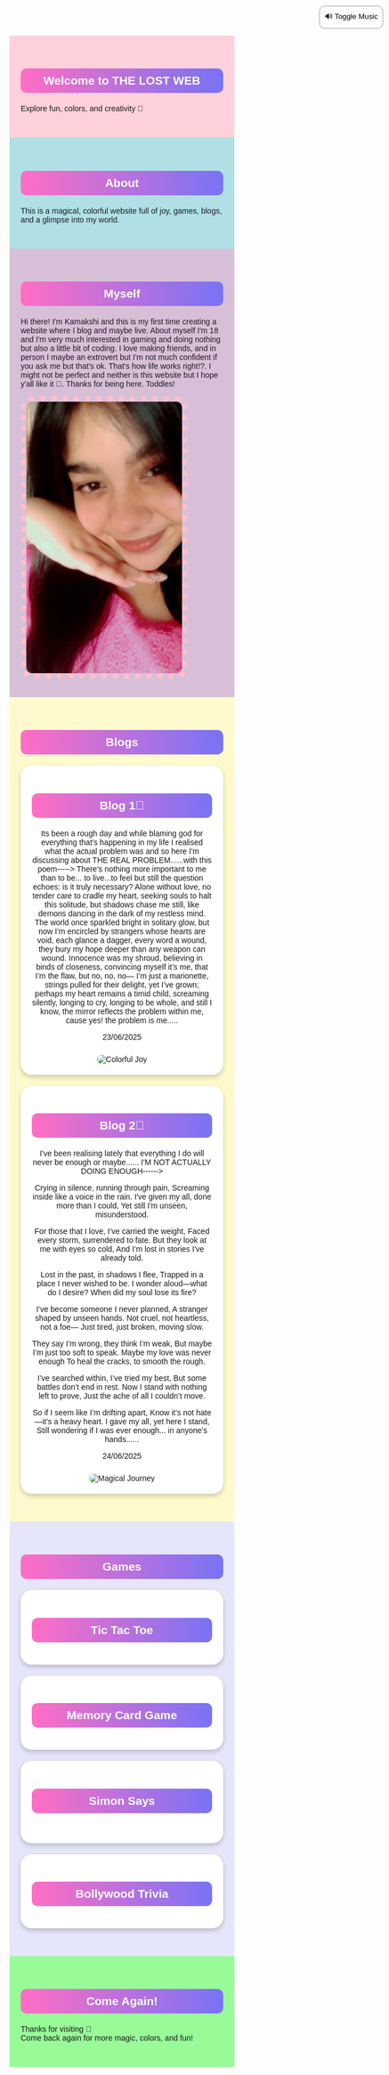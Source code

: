 <head>
  <meta charset="UTF-8">
  <meta name="viewport" content="width=device-width, initial-scale=1.0">
  <title>BLOG TIME!!</title>
  <style>
    * {
      margin: 0;
      padding: 0;
      box-sizing: border-box;
    }
    body {
      font-family: 'Comic Sans MS', cursive, sans-serif;
    }
    section {
  padding: 30px 20px;
  min-height: auto; /* or remove this line */
}
    h1, h2 {
      background: linear-gradient(90deg, #ff6ec4, #7873f5);
      color: white;
      padding: 10px;
      border-radius: 10px;
      text-align: center;
      margin-bottom: 20px;
    }
    #home { background-color: #FFD1DC; }
    #about { background-color: #B0E0E6; }
    #myself { background-color: #D8BFD8; }
    #blogs { background-color: #FFFACD; }
    #games { background-color: #E6E6FA; }
    #comeagain { background-color: #98FB98; }
    img.profile {
      max-width: 300px;
      border: 10px dotted pink;
      border-radius: 20px;
    }
    .game, .blog {
      margin: 20px auto;
      padding: 20px;
      border-radius: 20px;
      background: #fff;
      box-shadow: 0 4px 8px rgba(0,0,0,0.2);
      max-width: 500px;
      text-align: center;
    }
    .blog img {
      max-width: 100%;
      border-radius: 10px;
      margin-top: 10px;
    }
    .board, .memory-grid, .simon-buttons {
      display: grid;
      gap: 10px;
      justify-content: center;
      margin-top: 10px;
    }
    .board { grid-template-columns: repeat(3, 80px); }
    .memory-grid { grid-template-columns: repeat(4, 80px); }
    .memory-card, .cell, .simon-btn {
      width: 80px;
      height: 80px;
      font-size: 24px;
      border: 2px solid #000;
      border-radius: 10px;
    }
    .simon-btn { height: 60px; }
  </style>
</head>
<body><audio id="bg-music" autoplay loop>
  <source src="https://cdn.pixabay.com/download/audio/2022/03/15/audio_d5c57e2a3a.mp3" type="audio/mpeg">
  Your browser does not support the audio element.
</audio>

<button onclick="toggleMusic()" style="position: fixed; top: 10px; right: 10px; z-index: 1000; background: #fff; border: 2px solid #ccc; border-radius: 10px; padding: 8px;">🔊 Toggle Music</button>

<script>
  function toggleMusic() {
    const music = document.getElementById('bg-music');
    music.paused ? music.play() : music.pause();
  }
</script> </body>
  </audio>  <section id="home">
    <h1>Welcome to THE LOST WEB</h1>
    <p>Explore fun, colors, and creativity 🌈</p>
  </section>  <section id="about">
    <h1>About</h1>
    <p>This is a magical, colorful website full of joy, games, blogs, and a glimpse into my world.</p>
  </section>  <section id="myself">
    <h1>Myself</h1>
    <p>Hi there! I'm Kamakshi and this is my first time creating a website where I blog and maybe live. About myself I'm 18 and I'm very much interested in gaming and doing nothing but also a little bit of coding. I love making friends, and in person I maybe an extrovert but I'm not much confident if you ask me but that's ok. That's how life works right!?. I might not be perfect and neither is this website but I hope y'all like it 🙂. Thanks for being here. Toddles!</p>
    <img src="59ADAB5B393E06E454CAEEFBABF1AC83D49C1B14" alt="My Photo" class="profile">
  </section>  <section id="blogs">
    <h1>Blogs</h1>
    <div class="blog">
      <h2>Blog 1🌸</h2>
      <p> Its been a rough day and while blaming god for everything that's happening in my life I realised what the actual problem was and so here I'm discussing about THE REAL PROBLEM......with this poem-----> There's nothing more important to me than to be... to live...to feel but still the question echoes: is it truly necessary? Alone without love, no tender care to cradle my heart, seeking souls to halt this solitude, but shadows chase me still, like demons dancing in the dark of my restless mind. The world once sparkled bright in solitary glow, but now I'm encircled by strangers whose hearts are void, each glance a dagger, every word a wound, they bury my hope deeper than any weapon can wound. Innocence was my shroud, believing in binds of closeness, convincing myself it’s me, that I’m the flaw, but no, no, no— I’m just a marionette, strings pulled for their delight, yet I’ve grown; perhaps my heart remains a timid child, screaming silently, longing to cry, longing to be whole, and still I know, the mirror reflects the problem within me, cause yes! the problem is me.....

23/06/2025 </p>
      <img src="https://via.placeholder.com/400x200/ffc0cb/000000?text=Colorful+Joy" alt="Colorful Joy">
    </div>
    <div class="blog">
      <h2>Blog 2🌸</h2>
      <p>  I've been realising lately that everything I do will never be enough or maybe...... I'M NOT ACTUALLY DOING ENOUGH------>

Crying in silence, running through pain, Screaming inside like a voice in the rain. I've given my all, done more than I could, Yet still I'm unseen, misunderstood.

For those that I love, I’ve carried the weight, Faced every storm, surrendered to fate. But they look at me with eyes so cold, And I’m lost in stories I've already told.

Lost in the past, in shadows I flee, Trapped in a place I never wished to be. I wonder aloud—what do I desire? When did my soul lose its fire?

I’ve become someone I never planned, A stranger shaped by unseen hands. Not cruel, not heartless, not a foe— Just tired, just broken, moving slow.

They say I’m wrong, they think I’m weak, But maybe I’m just too soft to speak. Maybe my love was never enough To heal the cracks, to smooth the rough.

I’ve searched within, I’ve tried my best, But some battles don’t end in rest. Now I stand with nothing left to prove, Just the ache of all I couldn’t move.

So if I seem like I’m drifting apart, Know it’s not hate—it’s a heavy heart. I gave my all, yet here I stand, Still wondering if I was ever enough... in anyone’s hands......

24/06/2025</p>
      <img src="https://via.placeholder.com/400x200/87cefa/000000?text=Magical+Journey" alt="Magical Journey">
    </div>
  </section>  <section id="games">
    <h1>Games</h1><div class="game" id="tic-tac-toe">
  <h2>Tic Tac Toe</h2>
  <div class="board"></div>
</div>

<div class="game" id="memory-card">
  <h2>Memory Card Game</h2>
  <div class="memory-grid"></div>
</div>

<div class="game" id="simon-says">
  <h2>Simon Says</h2>
  <div class="simon-buttons"></div>
  <p id="simon-status"></p>
</div>

<div class="game" id="bollywood-trivia">
  <h2>Bollywood Trivia</h2>
  <p id="trivia-question"></p>
  <div id="trivia-options"></div>
  <p id="trivia-score"></p>
</div>

  </section>  <section id="comeagain">
    <h1>Come Again!</h1>
    <p>Thanks for visiting 💖<br>Come back again for more magic, colors, and fun!</p>
  </section>  <script>
    // Tic Tac Toe
    const board = document.querySelector('.board');
    let current = 'X';
    let cells = Array(9).fill(null);
    function checkWinner() {
      const wins = [
        [0,1,2],[3,4,5],[6,7,8],
        [0,3,6],[1,4,7],[2,5,8],
        [0,4,8],[2,4,6]
      ];
      for (let combo of wins) {
        const [a, b, c] = combo;
        if (cells[a] && cells[a] === cells[b] && cells[a] === cells[c]) return cells[a];
      }
      return cells.includes(null) ? null : 'Draw';
    }
    function drawBoard() {
      board.innerHTML = '';
      cells.forEach((val, i) => {
        const cell = document.createElement('button');
        cell.className = 'cell';
        cell.textContent = val || '';
        cell.onclick = () => {
          if (!cells[i]) {
            cells[i] = current;
            current = current === 'X' ? 'O' : 'X';
            drawBoard();
            const win = checkWinner();
            if (win) alert(win === 'Draw' ? 'Draw!' : win + ' wins!');
          }
        };
        board.appendChild(cell);
      });
    }
    drawBoard();

    // Memory Game
    const memoryGrid = document.querySelector('.memory-grid');
    const icons = ['🍎','🍌','🍓','🍇','🍒','🥝','🍍','🥥'];
    let memoryCards = [...icons, ...icons].sort(() => Math.random() - 0.5);
    let flipped = [], matched = [];
    function drawMemory() {
      memoryGrid.innerHTML = '';
      memoryCards.forEach((val, i) => {
        const btn = document.createElement('button');
        btn.className = 'memory-card';
        btn.textContent = matched.includes(i) || flipped.includes(i) ? val : '?';
        btn.onclick = () => {
          if (flipped.length < 2 && !flipped.includes(i) && !matched.includes(i)) {
            flipped.push(i);
            if (flipped.length === 2) {
              if (memoryCards[flipped[0]] === memoryCards[flipped[1]]) {
                matched.push(...flipped);
              }
              setTimeout(() => { flipped = []; drawMemory(); }, 500);
            }
            drawMemory();
          }
        };
        memoryGrid.appendChild(btn);
      });
    }
    drawMemory();

    // Simon Says
    const simonButtons = document.querySelector('.simon-buttons');
    const colors = ['Red', 'Green', 'Blue', 'Yellow'];
    const sequence = [];
    let playerIndex = 0;
    const status = document.getElementById('simon-status');
    colors.forEach(color => {
      const btn = document.createElement('button');
      btn.className = 'simon-btn';
      btn.style.backgroundColor = color.toLowerCase();
      btn.textContent = color;
      btn.onclick = () => handleSimonClick(color);
      simonButtons.appendChild(btn);
    });
    function playSimon() {
      const next = colors[Math.floor(Math.random()*colors.length)];
      sequence.push(next);
      showSimonSequence();
    }
    function showSimonSequence() {
      status.textContent = 'Watch...';
      let i = 0;
      const interval = setInterval(() => {
        status.textContent = sequence[i];
        i++;
        if (i >= sequence.length) {
          clearInterval(interval);
          status.textContent = 'Your turn!';
        }
      }, 800);
      playerIndex = 0;
    }
    function handleSimonClick(color) {
      if (color === sequence[playerIndex]) {
        playerIndex++;
        if (playerIndex === sequence.length) {
          status.textContent = 'Good job! Next round...';
          setTimeout(playSimon, 1000);
        }
      } else {
        status.textContent = 'Wrong! Game Over!';
        sequence.length = 0;
      }
    }
    playSimon();

    // Bollywood Trivia
    const triviaQuestions = [
      { q: 'Who played the role of Munna Bhai?', o: ['Aamir Khan', 'Salman Khan', 'Sanjay Dutt', 'Shahrukh Khan'], a: 'Sanjay Dutt' },
      { q: 'Which movie has the song "Kal Ho Naa Ho"?', o: ['Kabhi Khushi Kabhi Gham', 'Kal Ho Naa Ho', 'Veer Zaara', 'My Name is Khan'], a: 'Kal Ho Naa Ho' },
      // Add 23 more questions here...
    ];
    while (triviaQuestions.length < 25) {
      triviaQuestions.push({ q: 'Sample Q' + triviaQuestions.length, o: ['A', 'B', 'C', 'D'], a: 'A' });
    }
    let triviaIndex = 0, triviaScore = 0;
    const triviaQ = document.getElementById('trivia-question');
    const triviaOpts = document.getElementById('trivia-options');
    const triviaScoreBox = document.getElementById('trivia-score');
    function showTrivia() {
      let current = triviaQuestions[triviaIndex];
      triviaQ.textContent = current.q;
      triviaOpts.innerHTML = '';
      current.o.forEach(opt => {
        const btn = document.createElement('button');
        btn.textContent = opt;
        btn.onclick = () => {
          if (opt === current.a) triviaScore++;
          triviaIndex++;
          if (triviaIndex < triviaQuestions.length) showTrivia();
          else triviaQ.textContent = 'Quiz Over!';
          triviaScoreBox.textContent = `Score: ${triviaScore}/25`;
        };
        triviaOpts.appendChild(btn);
      });
    }
    showTrivia();
  </script></body>
</html>
